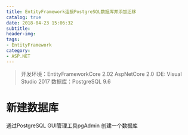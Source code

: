 ```yaml
---
title: EntityFramework连接PostgreSQL数据库并添加迁移
catalog: true
date: 2018-04-23 15:06:32
subtitle:
header-img:
tags:
- EntityFramework
category:
- ASP.NET
---
```


> 开发环境：EntityFrameworkCore 2.02 AspNetCore 2.0
> IDE: Visual Studio 2017
> 数据库：PostgreSQL 9.6

# 新建数据库
通过PostgreSQL GUI管理工具pgAdmin 创建一个数据库  

